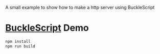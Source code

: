 

A small example to show how to make a http server using BuckleScript

# [BuckleScript](http://bloomberg.github.io/bucklescript/) Demo




```sh
npm install 
npm run build
```
